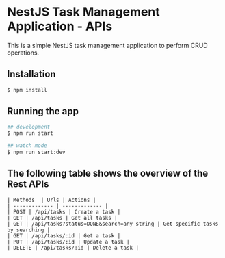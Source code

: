 # NestJS Task Management Application - APIs

This is a simple NestJS task management application to perform CRUD operations.

## Installation

```bash
$ npm install
```

## Running the app

```bash
## development
$ npm run start

## watch mode
$ npm run start:dev

```
## The following table shows the overview of the Rest APIs

```
| Methods  | Urls | Actions |
| ------------- | ------------- |
| POST | /api/tasks | Create a task |
| GET | /api/tasks | Get all tasks |
| GET | /api/tasks?status=DONE&search=any string | Get specific tasks by searching |
| GET | /api/tasks/:id | Get a task |
| PUT | /api/tasks/:id | Update a task |
| DELETE | /api/tasks/:id | Delete a task |

```